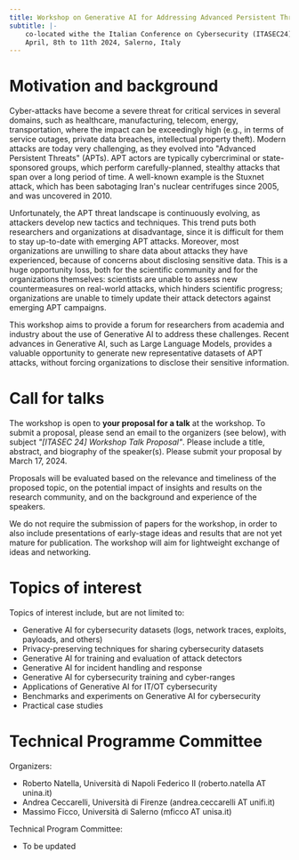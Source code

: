 ```yaml
---
title: Workshop on Generative AI for Addressing Advanced Persistent Threats
subtitle: |-
    co-located withe the Italian Conference on Cybersecurity (ITASEC24)
    April, 8th to 11th 2024, Salerno, Italy
---
```


# Motivation and background

Cyber-attacks have become a severe threat for critical services in several domains, such as healthcare, manufacturing, telecom, energy, transportation, where the impact can be exceedingly high (e.g., in terms of service outages, private data breaches, intellectual property theft). Modern attacks are today very challenging, as they evolved into "Advanced Persistent Threats" (APTs). APT actors are typically cybercriminal or state-sponsored groups, which perform carefully-planned, stealthy attacks that span over a long period of time. A well-known example is the Stuxnet attack, which has been sabotaging Iran's nuclear centrifuges since 2005, and was uncovered in 2010.

Unfortunately, the APT threat landscape is continuously evolving, as attackers develop new tactics and techniques. This trend puts both researchers and organizations at disadvantage, since it is difficult for them to stay up-to-date with emerging APT attacks. Moreover, most organizations are unwilling to share data about attacks they have experienced, because of concerns about disclosing sensitive data. This is a huge opportunity loss, both for the scientific community and for the organizations themselves: scientists are unable to assess new countermeasures on real-world attacks, which hinders scientific progress; organizations are unable to timely update their attack detectors against emerging APT campaigns.

This workshop aims to provide a forum for researchers from academia and industry about the use of Generative AI to address these challenges. Recent advances in Generative AI, such as Large Language Models, provides a valuable opportunity to generate new representative datasets of APT attacks, without forcing organizations to disclose their sensitive information.


# Call for talks

The workshop is open to <b>your proposal for a talk</b> at the workshop. To submit a proposal, please send an email to the organizers (see below), with subject <i>"[ITASEC 24] Workshop Talk Proposal"</i>. Please include a title, abstract, and biography of the speaker(s). Please submit your proposal by March 17, 2024.

Proposals will be evaluated based on the relevance and timeliness of the proposed topic, on the potential impact of insights and results on the research community, and on the background and experience of the speakers.

We do not require the submission of papers for the workshop, in order to also include presentations of early-stage ideas and results that are not yet mature for publication. The workshop will aim for lightweight exchange of ideas and networking.


# Topics of interest

Topics of interest include, but are not limited to:
<ul>
<li>Generative AI for cybersecurity datasets (logs, network traces, exploits, payloads, and others)</li>
<li>Privacy-preserving techniques for sharing cybersecurity datasets</li>
<li>Generative AI for training and evaluation of attack detectors</li>
<li>Generative AI for incident handling and response</li>
<li>Generative AI for cybersecurity training and cyber-ranges</li>
<li>Applications of Generative AI for IT/OT cybersecurity</li>
<li>Benchmarks and experiments on Generative AI for cybersecurity</li>
<li>Practical case studies</li>
</ul>


# Technical Programme Committee

Organizers:
<ul>
<li>Roberto Natella, Università di Napoli Federico II (roberto.natella AT unina.it)</li>
<li>Andrea Ceccarelli, Università di Firenze (andrea.ceccarelli AT unifi.it)</li>
<li>Massimo Ficco, Università di Salerno (mficco AT unisa.it)</li>
</ul>

Technical Program Committee:
<ul>
<li>To be updated</li>
</ul>

